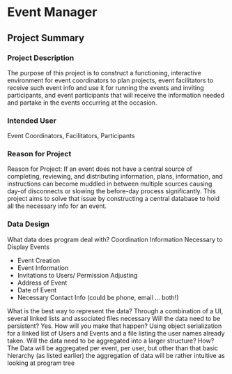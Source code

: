 # Event Manager

## Project Summary

### Project Description

The purpose of this project is to construct a functioning, interactive environment for event coordinators to plan projects, event facilitators to receive such event info and use it for running the events and inviting participants, and event participants that will receive the information needed and partake in the events occurring at the occasion. 

### Intended User 

Event Coordinators, Facilitators, Participants

### Reason for Project 

Reason for Project: If an event does not have a central source of completing, reviewing, and distributing information, plans, information, and instructions can become muddled in between multiple sources causing day-of disconnects or slowing the before-day process significantly. This project aims to solve that issue by constructing a central database to hold all the necessary info for an event.

### Data Design

What data does program deal with? Coordination Information Necessary to Display Events

*	Event Creation
*	Event Information
*	Invitations to Users/ Permission Adjusting
*	Address of Event
*	Date of Event
*	Necessary Contact Info (could be phone, email ... both!)

What is the best way to represent the data? Through a combination of a UI, several linked lists and associated files necessary
Will the data need to be persistent? Yes. How will you make that happen? Using object serialization for a linked list of Users and Events and a file listing the user names already taken.
Will the data need to be aggregated into a larger structure? How? The Data will be aggregated per event, per user, but other than that basic hierarchy (as listed earlier) the aggregation of data will be rather intuitive as looking at program tree
